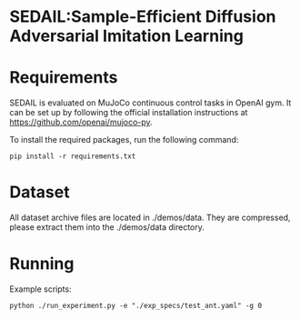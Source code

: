 # SEDAIL:Sample-Efficient Diffusion Adversarial Imitation Learning

# Requirements

SEDAIL is evaluated  on MuJoCo continuous control tasks in OpenAI gym. It can be set up by following the official installation instructions at https://github.com/openai/mujoco-py.

To install the required packages, run the following command:

```
pip install -r requirements.txt
```

# Dataset

All dataset archive files are located in ./demos/data. They are compressed, please extract them into the ./demos/data directory.

# Running  

Example scripts:

```
python ./run_experiment.py -e "./exp_specs/test_ant.yaml" -g 0
```
